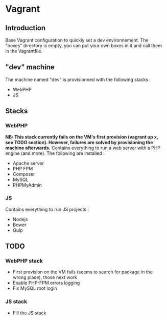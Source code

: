 # Vagrant

## Introduction

Base Vagrant configuration to quickly set a dev environnement.
The "boxes" directory is empty, you can put your own boxes in it and call them in the Vagrantfile.

## "dev" machine
The machine named "dev" is provisionned with the following stacks :
- WebPHP
- JS

## Stacks

### WebPHP
**NB: This stack currently fails on the VM's first provision (vagrant up x, see TODO section). However, failures are solved by provisioning the machine afterwards.**
Contains everything to run a web server with a PHP engine (and more).
The following are installed :
- Apache server
- PHP FPM
- Composer
- MySQL
- PHPMyAdmin

### JS
Contains everything to run JS projects :
- Nodejs
- Bower
- Gulp

## TODO

### WebPHP stack
- First provision on the VM fails (seems to search for package in the wrong place), those next work
- Enable PHP-FPM errors logging
- Fix MySQL root login

### JS stack
- Fill the JS stack
